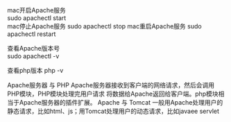 mac开启Apache服务  
    sudo apachectl start  
mac停止Apache服务
    sudo apachectl stop
mac重启Apache服务
    sudo apachectl restart

查看Apache版本号  
    sudo apachectl -v

查看php版本
    php -v


Apache服务器 与 PHP
    Apache服务器接收到客户端的网络请求，然后会调用PHP模块，PHP模块处理完用户请求 将数据给Apache返回给客户端。php模块相当于Apache服务器的插件扩展。
Apache 与 Tomcat
    一般用Apache处理用户的静态请求，比如html、js；用Tomcat处理用户的动态请求，比如javaee servlet
